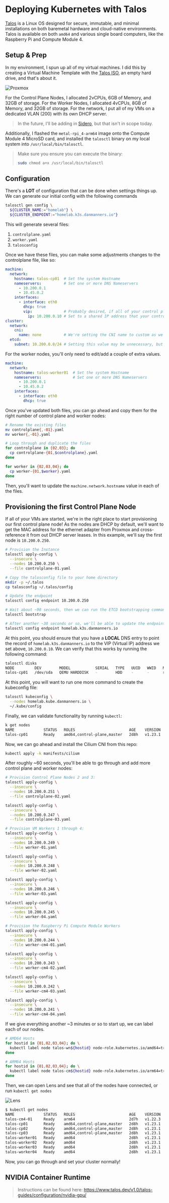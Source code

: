 # Deploying Kubernetes with Talos

[Talos](https://www.talos.dev/) is a Linux OS designed for secure, immutable, and minimal installations on both baremetal hardware and cloud-native environments. Talos is available on both `amd64` and various single board computers, like the Raspberry Pi and Compute Module 4.

## Setup & Prep

In my environment, I spun up all of my virtual machines. I did this by creating a Virtual Machine Template with the [Talos ISO](https://github.com/talos-systems/talos/releases/tag/v0.14.2), an empty hard drive, and that's about it.

![Proxmox](screenshots/proxmox.png)

For the Control Plane Nodes, I allocated 2vCPUs, 6GB of Memory, and 32GB of storage. For the Worker Nodes, I allocated 4vCPUs, 8GB of Memory, and 32GB of storage. For the network, I put all of my VMs on a dedicated VLAN (200) with its own DHCP server.

> In the future, I'll be adding in [Sidero](https://www.sidero.dev/), but that isn't in scope today.

Additionally, I flashed the `metal-rpi_4-arm64` image onto the Compute Module 4 MicroSD card, and installed the `talosctl` binary on my local system into `/usr/local/bin/talosctl`.

> Make sure you ensure you can execute the binary:
> ```bash
> sudo chmod a+x /usr/local/bin/talosctl
> ```

## Configuration

There's a **LOT** of configuration that can be done when settings things up. We can generate our initial config with the following commands

```bash
talosctl gen config \
  ${CLUSTER_NAME:="homelab"} \
  ${CLUSTER_ENDPOINT:="homelab.k3s.danmanners.io"}
```

This will generate several files:

1. `controlplane.yaml`
2. `worker.yaml`
3. `talosconfig`

Once we have these files, you can make some adjustments changes to the controlplane file, like so:

```yaml
machine:
  network:
    hostname: talos-cp01  # Set the system Hostname
    nameservers:          # Set one or more DNS Nameservers
      - 10.200.0.1
      - 10.45.0.2
    interfaces:
      - interface: eth0
        dhcp: true
        vip:              # Probably desired, if all of your control plane nodes are on the same L2 network
          ip: 10.200.0.10 # Set to a shared IP address that your control plane nodes will advertise
cluster:
  network:
    cni:
      name: none          # We're setting the CNI name to custom as we're going to install Cilium after the fact.
  etcd:
    subnet: 10.200.0.0/24 # Setting this value may be unnecessary, but it should allow the cluster ETCD discovery to the subnet listed.
```

For the worker nodes, you'll only need to edit/add a couple of extra values.

```yaml
machine:
  network:
    hostname: talos-worker01  # Set the system Hostname
    nameservers:              # Set one or more DNS Nameservers
      - 10.200.0.1
      - 10.45.0.2
    interfaces:
      - interface: eth0
        dhcp: true
```

Once you've updated both files, you can go ahead and copy them for the right number of control plane and worker nodes:

```bash
# Rename the existing files
mv controlplane{,-01}.yaml
mv worker{,-01}.yaml

# Loop through and duplicate the files
for controlplane in {02,03}; do
  cp controlplane-{01,$controlplane}.yaml
done

for worker in {02,03,04}; do
  cp worker-{01,$worker}.yaml
done
```

Then, you'll want to update the `machine.network.hostname` value in each of the files.

## Provisioning the first Control Plane Node

If all of your VMs are started, we're in the right place to start provisioning our first control plane node! As the nodes are DHCP by default, we'll want to get the MAC address for the ethernet adapter from Proxmox and cross-reference it from out DHCP server leases. In this example, we'll say the first node is `10.200.0.250`.

```bash
# Provision the Instance
talosctl apply-config \
  --insecure \
  --nodes 10.200.0.250 \
  --file controlplane-01.yaml

# Copy the talosconfig file to your home directory
mkdir -p ~/.talos
cp talosconfig ~/.talos/config

# Update the endpoint
talosctl config endpoint 10.200.0.250

# Wait about ~90 seconds, then we can run the ETCD bootstrapping command
talosctl bootstrap

# After another ~30 seconds or so, we'll be able to update the endpoint to the original Cluster Endpoint.
talosctl config endpoint homelab.k3s.danmanners.io
```

At this point, you should ensure that you have a **LOCAL** DNS entry to point the record of `homelab.k3s.danmanners.io` to the VIP (Virtual IP) address we set above, `10.200.0.10`. We can verify that this works by running the following command:

```bash
talosctl disks
NODE         DEV        MODEL           SERIAL   TYPE   UUID   WWID   MODALIAS      NAME   SIZE
talos-cp01   /dev/sda   QEMU HARDDISK   -        HDD    -      -      scsi:t-0x00   -      34 GB
```

At this point, you will want to run one more command to create the kubeconfig file:

```bash
talosctl kubeconfig \
  --nodes homelab.kube.danmanners.io \
  ~/.kube/config
```

Finally, we can validate functionality by running `kubectl`:

```bash
k get nodes
NAME             STATUS   ROLES                        AGE    VERSION
talos-cp01       Ready    amd64,control-plane,master   2d8h   v1.23.1
```

Now, we can go ahead and install the Cilium CNI from this repo:

```bash
kubectl apply -k manifests/cilium
```

After roughly ~60 seconds, you'll be able to go through and add more control plane and worker nodes:

```bash
# Provision Control Plane Nodes 2 and 3:
talosctl apply-config \
  --insecure \
  --nodes 10.200.0.251 \
  --file controlplane-02.yaml

talosctl apply-config \
  --insecure \
  --nodes 10.200.0.247 \
  --file controlplane-03.yaml

# Provision VM Workers 1 through 4:
talosctl apply-config \
  --insecure \
  --nodes 10.200.0.249 \
  --file worker-01.yaml

talosctl apply-config \
  --insecure \
  --nodes 10.200.0.248 \
  --file worker-02.yaml

talosctl apply-config \
  --insecure \
  --nodes 10.200.0.246 \
  --file worker-03.yaml

talosctl apply-config \
  --insecure \
  --nodes 10.200.0.245 \
  --file worker-04.yaml

# Provision the Raspberry Pi Compute Module Workers
talosctl apply-config \
  --insecure \
  --nodes 10.200.0.244 \
  --file worker-cm4-01.yaml

talosctl apply-config \
  --insecure \
  --nodes 10.200.0.243 \
  --file worker-cm4-02.yaml

talosctl apply-config \
  --insecure \
  --nodes 10.200.0.242 \
  --file worker-cm4-03.yaml

talosctl apply-config \
  --insecure \
  --nodes 10.200.0.241 \
  --file worker-cm4-04.yaml
```

If we give everything another ~3 minutes or so to start up, we can label each of our nodes.

```bash
# AMD64 Hosts
for hostid in {01,02,03,04}; do \
  kubectl label node talos-wn${hostid} node-role.kubernetes.io/amd64=true; 
done

# ARM64 Hosts
for hostid in {01,02,03,04}; do \
  kubectl label node talos-cm${hostid} node-role.kubernetes.io/arm64=true; 
done
```

Then, we can open Lens and see that all of the nodes have connected, or run `kubectl get nodes`

![Lens](screenshots/lens.png)

```bash
$ kubectl get nodes
NAME             STATUS   ROLES                        AGE    VERSION
talos-cm4-01     Ready    arm64                        2d7h   v1.22.3
talos-cp01       Ready    amd64,control-plane,master   2d8h   v1.23.1
talos-cp02       Ready    amd64,control-plane,master   2d8h   v1.23.1
talos-cp03       Ready    amd64,control-plane,master   2d8h   v1.23.1
talos-worker01   Ready    amd64                        2d8h   v1.23.1
talos-worker02   Ready    amd64                        2d8h   v1.23.1
talos-worker03   Ready    amd64                        2d8h   v1.23.1
talos-worker04   Ready    amd64                        2d8h   v1.23.1
```

Now, you can go through and set your cluster normally!

## NVIDIA Container Runtime

> Instructions can be found here: https://www.talos.dev/v1.0/talos-guides/configuration/nvidia-gpu/
